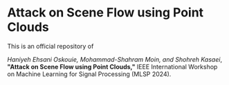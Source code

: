 # Attack on Scene Flow using Point Clouds

This is an official repository of

_Haniyeh Ehsani Oskouie, Mohammad-Shahram Moin, and Shohreh Kasaei_, **"Attack on Scene Flow using Point Clouds,"** IEEE International
Workshop on Machine Learning for Signal Processing (MLSP 2024).
